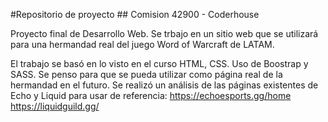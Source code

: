 #Repositorio de proyecto ## Comision 42900 - Coderhouse

Proyecto final de Desarrollo Web. Se trbajo en un sitio web que se utilizará para una hermandad real del juego Word of Warcraft de LATAM.

El trabajo se basó en lo visto en el curso HTML, CSS. Uso de Boostrap y SASS.
Se penso para que se pueda utilizar como página real de la hermandad en el futuro.
Se realizó un análisis de las páginas existentes de Echo y Liquid para usar de referencia: https://echoesports.gg/home https://liquidguild.gg/
